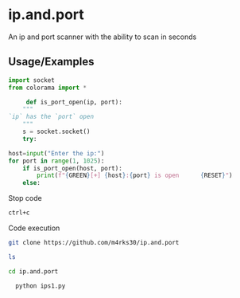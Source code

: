 # ip.and.port
An ip and port scanner with the ability to scan in seconds
## Usage/Examples

```python 
import socket
from colorama import *
```

```python 
     def is_port_open(ip, port):
    """
`ip` has the `port` open
    """
    s = socket.socket()
    try:
```
```python
host=input("Enter the ip:")
for port in range(1, 1025):
    if is_port_open(host, port):
        print(f"{GREEN}[+] {host}:{port} is open      {RESET}")
    else:
```
Stop code
```bash
ctrl+c
```
Code execution
```bash
git clone https://github.com/m4rks30/ip.and.port
```
```bash
ls
```
```bash
cd ip.and.port
```
```bash
  python ips1.py
```




